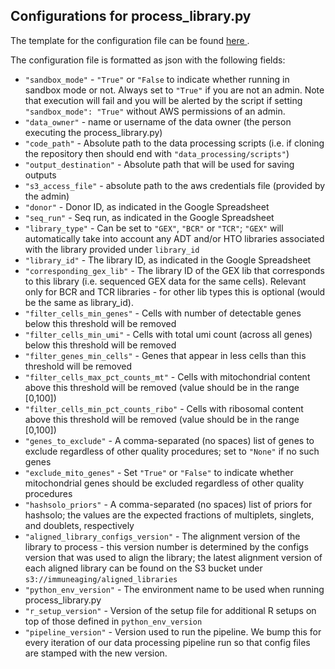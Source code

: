 ## Configurations for process_library.py

The template for the configuration file can be found <a href="https://github.com/YosefLab/Immune-Aging-Data-Hub/tree/main/data_processing/configs_templates/process_library.configs_file.example.txt">here </a>.

The configuration file is formatted as json with the following fields:

* `"sandbox_mode"` - `"True"` or `"False` to indicate whether running in sandbox mode or not. Always set to `"True"` if you are not an admin. Note that execution will fail and you will be alerted by the script if setting `"sandbox_mode": "True"` without AWS permissions of an admin.
* `"data_owner"` - name or username of the data owner (the person executing the process_library.py)
* `"code_path"` - Absolute path to the data processing scripts (i.e. if cloning the repository then should end with `"data_processing/scripts"`)
* `"output_destination"` - Absolute path that will be used for saving outputs
* `"s3_access_file"` - absolute path to the aws credentials file (provided by the admin)
* `"donor"` - Donor ID, as indicated in the Google Spreadsheet
* `"seq_run"` - Seq run, as indicated in the Google Spreadsheet
* `"library_type"` - Can be set to `"GEX"`, `"BCR"` or `"TCR"`; `"GEX"` will automatically take into account any ADT and/or HTO libraries associated with the library provided under `library_id`
* `"library_id"` - The library ID, as indicated in the Google Spreadsheet
* `"corresponding_gex_lib"` - The library ID of the GEX lib that corresponds to this library (i.e. sequenced GEX data for the same cells). Relevant only for BCR and TCR libraries - for other lib types this is optional (would be the same as library_id).
* `"filter_cells_min_genes"` - Cells with number of detectable genes below this threshold will be removed
* `"filter_cells_min_umi"` - Cells with total umi count (across all genes) below this threshold will be removed
* `"filter_genes_min_cells"` - Genes that appear in less cells than this threshold will be removed
* `"filter_cells_max_pct_counts_mt"` - Cells with mitochondrial content above this threshold will be removed (value should be in the range [0,100])
* `"filter_cells_min_pct_counts_ribo"` - Cells with ribosomal content above this threshold will be removed (value should be in the range [0,100])
* `"genes_to_exclude"` - A comma-separated (no spaces) list of genes to exclude regardless of other quality procedures; set to `"None"` if no such genes
* `"exclude_mito_genes"` - Set `"True"` or `"False"` to indicate whether mitochondrial genes should be excluded regardless of other quality procedures
* `"hashsolo_priors"` - A comma-separated (no spaces) list of priors for hashsolo; the values are the expected fractions of multiplets, singlets, and doublets, respectively
* `"aligned_library_configs_version"` - The alignment version of the library to process - this version number is determined by the configs version that was used to align the library; the latest alignment version of each aligned library can be found on the S3 bucket under `s3://immuneaging/aligned_libraries`
* `"python_env_version"` - The environment name to be used when running process_library.py
* `"r_setup_version"` - Version of the setup file for additional R setups on top of those defined in `python_env_version`
* `"pipeline_version"` - Version used to run the pipeline. We bump this for every iteration of our data processing pipeline run so that config files are stamped with the new version.